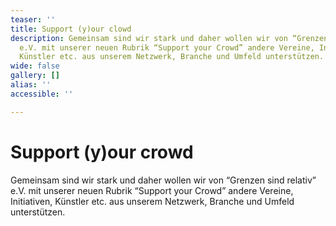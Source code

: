 ```yaml
---
teaser: ''
title: Support (y)our clowd
description: Gemeinsam sind wir stark und daher wollen wir von “Grenzen sind relativ”
  e.V. mit unserer neuen Rubrik “Support your Crowd” andere Vereine, Initiativen,
  Künstler etc. aus unserem Netzwerk, Branche und Umfeld unterstützen.
wide: false
gallery: []
alias: ''
accessible: ''

---
```

# Support (y)our crowd

Gemeinsam sind wir stark und daher wollen wir von “Grenzen sind relativ” e.V. mit unserer neuen Rubrik “Support your Crowd” andere Vereine, Initiativen, Künstler etc. aus unserem Netzwerk, Branche und Umfeld unterstützen.